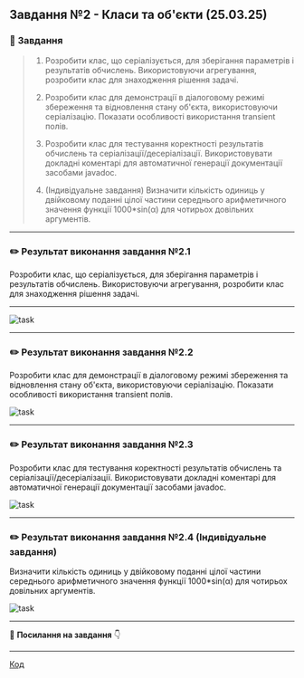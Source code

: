 ## **Завдання №2 - Класи та об'єкти (25.03.25)**

### :scroll: **Завдання**

>1. Розробити клас, що серіалізується, для зберігання параметрів і результатів
   обчислень.
   Використовуючи агрегування, розробити клас для знаходження рішення
   задачі.
>
>2. Розробити клас для демонстрації в діалоговому режимі збереження та
   відновлення стану об'єкта, використовуючи серіалізацію. Показати особливості
   використання transient полів.
>
>3. Розробити клас для тестування коректності результатів обчислень та
   серіалізації/десеріалізації.
   Використовувати докладні коментарі для автоматичної генерації
   документації засобами javadoc.
>
>4. (Індивідуальне завдання)
   Визначити кількість одиниць у двійковому поданні цілої частини середнього
   арифметичного значення функції 1000*sin(α) для чотирьох довільних
   аргументів.
___

### :pencil2: Результат виконання завдання №2.1

Розробити клас, що серіалізується, для зберігання параметрів і результатів
обчислень.
Використовуючи агрегування, розробити клас для знаходження рішення
задачі.
___

![task](https://cdn.discordapp.com/attachments/920360168452149293/1354823490531758110/image.png?ex=67e6b133&is=67e55fb3&hm=975676fdd6d13b4ba78c22a6187374b213bb134906f0fb956d6e82d1fd786402&)
___
### :pencil2: Результат виконання завдання №2.2

Розробити клас для демонстрації в діалоговому режимі збереження та
відновлення стану об'єкта, використовуючи серіалізацію. Показати особливості
використання transient полів.


![task](https://cdn.discordapp.com/attachments/920360168452149293/1354791689318957056/image.png?ex=67e69395&is=67e54215&hm=1cece6d6b4f4f0a19cbbb919d1097fd829ef2db58899c702244e0b83f1167570&)
___
### :pencil2: Результат виконання завдання №2.3

Розробити клас для тестування коректності результатів обчислень та
серіалізації/десеріалізації.
Використовувати докладні коментарі для автоматичної генерації
документації засобами javadoc.

![task](https://cdn.discordapp.com/attachments/920360168452149293/1354824228397908163/image.png?ex=67e6b1e3&is=67e56063&hm=2c68afe82721f4d06f86d113558449182f18905b88cf9330f682e6f9eb8b8ae4&)
___
### :pencil2: Результат виконання завдання №2.4 (Індивідуальне завдання)

Визначити кількість одиниць у двійковому поданні цілої частини середнього
арифметичного значення функції 1000*sin(α) для чотирьох довільних
аргументів.


![task](https://cdn.discordapp.com/attachments/920360168452149293/1354824688685158481/image.png?ex=67e6b251&is=67e560d1&hm=b98d8e66dc4f2ce63650a9f97573306b279656332644fd4c0a0196e85d891752&)
___

:file_folder: **Посилання на завдання** :point_down:
  ___
[Код]()